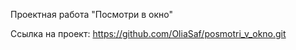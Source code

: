 Проектная работа "Посмотри в окно"

Ссылка на проект: https://github.com/OliaSaf/posmotri_v_okno.git